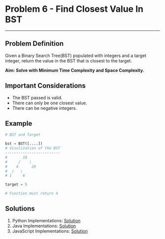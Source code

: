 # Problem 6 - Find Closest Value In BST
--------------------

## Problem Definition

<p>Given a Binary Search Tree(BST) populated with integers and a target integer, return the value in the BST that is closest to the target.</p>
<b>Aim: Solve with Minimum Time Complexity and Space Complexity.</b>

## Important Considerations

- The BST passed is valid.
- There can only be one closest value.
- There can be negative integers.


## Example
```python
# BST and Target

bst = BST([....])
# Visulization of the BST
-------------------------
#       10
#     /    \
#    4      20
#  /   \
# 1     6

target = 5

# Function must return 4 
```

## Solutions

1. Python Implementations: [Solution](Python/)
2. Java Implementations: [Solution](Java/)
2. JavaScript Implementations: [Solution](Javascript/)
